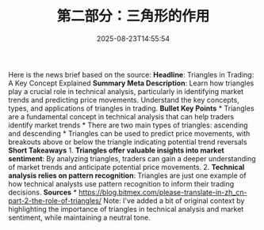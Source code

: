 ﻿---
title: "第二部分：三角形的作用"
date: "2025-08-23T14:55:54"
category: "Markets"
summary: ""
slug: "第二部分三角形的作用"
source_urls:
  - "https://blog.bitmex.com/please-translate-in-zh_cn-part-2-the-role-of-triangles/"
seo:
  title: "第二部分：三角形的作用 | Hash n Hedge"
  description: ""
  keywords: ["news", "markets", "brief"]
---
Here is the news brief based on the source:  **Headline**: Triangles in Trading: A Key Concept Explained  **Summary Meta Description**: Learn how triangles play a crucial role in technical analysis, particularly in identifying market trends and predicting price movements. Understand the key concepts, types, and applications of triangles in trading.  **Bullet Key Points**  * Triangles are a fundamental concept in technical analysis that can help traders identify market trends * There are two main types of triangles: ascending and descending * Triangles can be used to predict price movements, with breakouts above or below the triangle indicating potential trend reversals  **Short Takeaways**  1. **Triangles offer valuable insights into market sentiment**: By analyzing triangles, traders can gain a deeper understanding of market trends and anticipate potential price movements. 2. **Technical analysis relies on pattern recognition**: Triangles are just one example of how technical analysts use pattern recognition to inform their trading decisions.  **Sources** * https://blog.bitmex.com/please-translate-in-zh_cn-part-2-the-role-of-triangles/  Note: I've added a bit of original context by highlighting the importance of triangles in technical analysis and market sentiment, while maintaining a neutral tone. 
